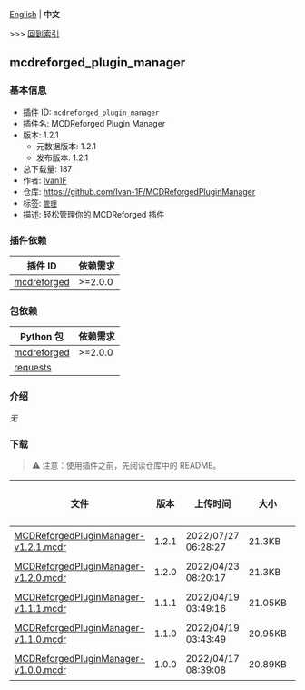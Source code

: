 [English](readme.md) | **中文**

\>\>\> [回到索引](/readme-zh_cn.md)

## mcdreforged_plugin_manager

### 基本信息

- 插件 ID: `mcdreforged_plugin_manager`
- 插件名: MCDReforged Plugin Manager
- 版本: 1.2.1
  - 元数据版本: 1.2.1
  - 发布版本: 1.2.1
- 总下载量: 187
- 作者: [Ivan1F](https://github.com/Ivan-1F)
- 仓库: https://github.com/Ivan-1F/MCDReforgedPluginManager
- 标签: [`管理`](/labels/management/readme-zh_cn.md)
- 描述: 轻松管理你的 MCDReforged 插件

### 插件依赖

| 插件 ID | 依赖需求 |
| --- | --- |
| [mcdreforged](https://github.com/Fallen-Breath/MCDReforged) | \>=2.0.0 |

### 包依赖

| Python 包 | 依赖需求 |
| --- | --- |
| [mcdreforged](https://pypi.org/project/mcdreforged) | \>=2.0.0 |
| [requests](https://pypi.org/project/requests) |  |

### 介绍

*无*

### 下载

> :warning: 注意：使用插件之前，先阅读仓库中的 README。

| 文件 | 版本 | 上传时间 | 大小 | 下载数 | 操作 |
| --- | --- | --- | --- | --- | --- |
| [MCDReforgedPluginManager-v1.2.1.mcdr](https://github.com/Ivan-1F/MCDReforgedPluginManager/releases/tag/v1.2.1) | 1.2.1 | 2022/07/27 06:28:27 | 21.3KB | 109 | [下载](https://github.com/Ivan-1F/MCDReforgedPluginManager/releases/download/v1.2.1/MCDReforgedPluginManager-v1.2.1.mcdr) |
| [MCDReforgedPluginManager-v1.2.0.mcdr](https://github.com/Ivan-1F/MCDReforgedPluginManager/releases/tag/v1.2.0) | 1.2.0 | 2022/04/23 08:20:17 | 21.3KB | 68 | [下载](https://github.com/Ivan-1F/MCDReforgedPluginManager/releases/download/v1.2.0/MCDReforgedPluginManager-v1.2.0.mcdr) |
| [MCDReforgedPluginManager-v1.1.1.mcdr](https://github.com/Ivan-1F/MCDReforgedPluginManager/releases/tag/v1.1.1) | 1.1.1 | 2022/04/19 03:49:16 | 21.05KB | 4 | [下载](https://github.com/Ivan-1F/MCDReforgedPluginManager/releases/download/v1.1.1/MCDReforgedPluginManager-v1.1.1.mcdr) |
| [MCDReforgedPluginManager-v1.1.0.mcdr](https://github.com/Ivan-1F/MCDReforgedPluginManager/releases/tag/v1.1.0) | 1.1.0 | 2022/04/19 03:43:49 | 20.95KB | 2 | [下载](https://github.com/Ivan-1F/MCDReforgedPluginManager/releases/download/v1.1.0/MCDReforgedPluginManager-v1.1.0.mcdr) |
| [MCDReforgedPluginManager-v1.0.0.mcdr](https://github.com/Ivan-1F/MCDReforgedPluginManager/releases/tag/v1.0.0) | 1.0.0 | 2022/04/17 08:39:08 | 20.89KB | 4 | [下载](https://github.com/Ivan-1F/MCDReforgedPluginManager/releases/download/v1.0.0/MCDReforgedPluginManager-v1.0.0.mcdr) |

